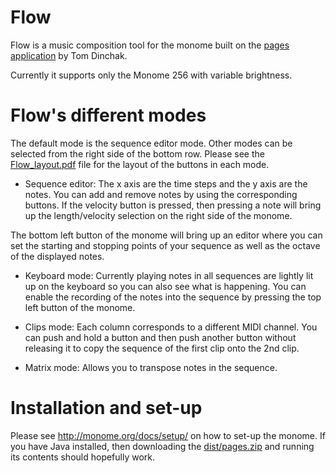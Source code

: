 Flow 
=======

Flow is a music composition tool for the monome built on the [pages application](https://github.com/dinchak/pages-2) by Tom Dinchak.

Currently it supports only the Monome 256 with variable brightness.


Flow's different modes
=====================

The default mode is the sequence editor mode. Other modes can be selected from the right side of the bottom row. 
Please see the [Flow_layout.pdf](Flow_layout.pdf) file for the layout of the buttons in each mode. 

* Sequence editor:
The x axis are the time steps and the y axis are the notes. You can add and remove notes by using the corresponding buttons. If the velocity button is pressed, then pressing a note will bring up the length/velocity selection on the right side of the monome. 

The bottom left button of the monome will bring up an editor where you can set the starting and stopping points of your sequence as well as the octave of the displayed notes. 

* Keyboard mode:
Currently playing notes in all sequences are lightly lit up on the keyboard so you can also see what is happening. 
You can enable the recording of the notes into the sequence by pressing the top left button of the monome. 

* Clips mode:
Each column corresponds to a different MIDI channel. You can push and hold a button and then push another button without releasing it to copy the sequence of the first clip onto the 2nd clip. 

* Matrix mode:
Allows you to transpose notes in the sequence.


Installation and set-up
=======================

Please see http://monome.org/docs/setup/ on how to set-up the monome. If you have Java installed, then downloading the [dist/pages.zip](dist/pages.zip) and running its contents should hopefully work. 


